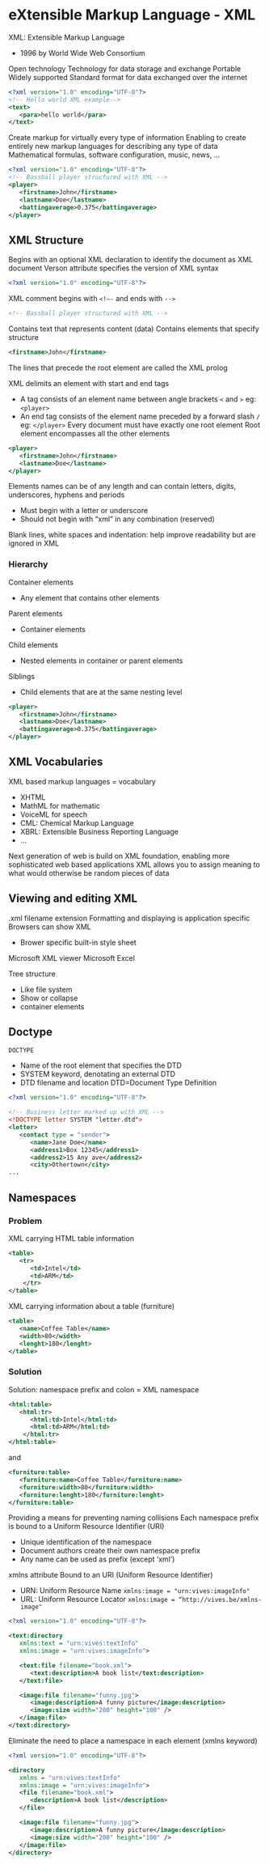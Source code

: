 # eXtensible Markup Language - XML

XML: Extensible Markup Language
* 1996 by World Wide Web Consortium

Open technology
Technology for data storage and exchange
Portable
Widely supported
Standard format for data exchanged over the internet

```xml
<?xml version="1.0" encoding="UTF-8"?> 
<!-- Hello world XML example-->
<text>
   <para>hello world</para>
</text>
```

Create markup for virtually every type of information
Enabling to create entirely new markup languages for describing any type of data
Mathematical formulas, software configuration, music, news, …

```xml
<?xml version="1.0" encoding="UTF-8"?> 
<!-- Bassball player structured with XML --> 
<player> 
   <firstname>John</firstname> 
   <lastname>Doe</lastname> 
   <battingaverage>0.375</battingaverage> 
</player>
```

## XML Structure

Begins with an optional XML declaration to identify the document as XML document
Verson attribute specifies the version of XML syntax

```xml
<?xml version="1.0" encoding="UTF-8"?>
```

XML comment begins with `<!–-` and ends with `-->`

```xml
<!-- Bassball player structured with XML --> 
```

Contains text that represents content (data)
Contains elements that specify structure

```xml
<firstname>John</firstname> 
```

The lines that precede the root element are called the XML prolog

XML delimits an element with start and end tags
* A tag consists of an element name between angle brackets `<` and `>` eg: `<player>`
* An end tag consists of the element name preceded by a forward slash `/` eg: `</player>`
Every document must have exactly one root element
Root element encompasses all the other elements

```xml
<player> 
   <firstname>John</firstname> 
   <lastname>Doe</lastname> 
</player>
```

Elements names can be of any length and can contain letters, digits, underscores, hyphens and periods
* Must begin with a letter or underscore
* Should not begin with “xml” in any combination (reserved)

Blank lines, white spaces and indentation: help improve readability but are ignored in XML

### Hierarchy

Container elements
* Any element that contains other elements

Parent elements
* Container elements

Child elements
* Nested elements in container or parent elements

Siblings
* Child elements that are at the same nesting level

```xml
<player> 
   <firstname>John</firstname> 
   <lastname>Doe</lastname> 
   <battingaverage>0.375</battingaverage> 
</player>
```

## XML Vocabularies

XML based markup languages = vocabulary
* XHTML
* MathML for mathematic
* VoiceML for speech
* CML: Chemical Markup Language
* XBRL: Extensible Business Reporting Language
* …

Next generation of web is build on XML foundation, enabling more sophisticated web based applications
XML allows you to assign meaning to what would otherwise be random pieces of data

## Viewing and editing XML

.xml filename extension
Formatting and displaying is application specific
Browsers can show XML
* Brower specific built-in style sheet

Microsoft XML viewer
Microsoft Excel

Tree structure
* Like file system
* Show or collapse
* container elements

## Doctype

`DOCTYPE`
* Name of the root element that specifies the DTD 
* SYSTEM keyword, denotating an external DTD
* DTD filename and location
DTD=Document Type Definition

```xml
<?xml version="1.0" encoding="UTF-8"?>

<!-- Business letter marked up with XML -->
<!DOCTYPE letter SYSTEM "letter.dtd">
<letter>
   <contact type = "sender">
      <name>Jane Doe</name>
      <address1>Box 12345</address1>
      <address2>15 Any ave</address2>
      <city>Othertown</city> 
...
```

## Namespaces

### Problem

XML carrying HTML table information

```xml
<table>
   <tr> 
      <td>Intel</td>
      <td>ARM</td>
    </tr> 
</table> 
```

XML carrying information about a table (furniture)

```xml
<table>
   <name>Coffee Table</name> 
   <width>80</width>
   <lenght>180</lenght>
</table>
```

### Solution 

Solution: namespace prefix and colon = XML namespace

```xml
<html:table>
   <html:tr> 
      <html:td>Intel</html:td>
      <html:td>ARM</html:td>
    </html:tr> 
</html:table> 
```
and

```xml
<furniture:table>
   <furniture:name>Coffee Table</furniture:name> 
   <furniture:width>80</furniture:width>
   <furniture:lenght>180</furniture:lenght>
</furniture:table>
```

Providing a means for preventing naming collisions
Each namespace prefix is bound to a Uniform Resource Identifier (URI)
* Unique identification of the namespace
* Document authors create their own namespace prefix
* Any name can be used as prefix (except ‘xml’)

xmlns attribute
Bound to an URI (Uniform Resource Identifier)
* URN: Uniform Resource Name `xmlns:image = "urn:vives:imageInfo"`
* URL: Uniform Resource Locator `xmlns:image = “http://vives.be/xmlns-image"`


```xml
<?xml version="1.0" encoding="UTF-8"?> 

<text:directory 
   xmlns:text = "urn:vives:textInfo" 
   xmlns:image = "urn:vives:imageInfo"> 

   <text:file filename="book.xml"> 
      <text:description>A book list</text:description> 
   </text:file> 

   <image:file filename="funny.jpg"> 
      <image:description>A funny picture</image:description> 
      <image:size width="200" height="100" /> 
   </image:file> 
</text:directory>
```

Eliminate the need to place a namespace in each element (xmlns keyword)

```xml
<?xml version="1.0" encoding="UTF-8"?> 

<directory 
   xmlns = "urn:vives:textInfo" 
   xmlns:image = "urn:vives:imageInfo"> 
   <file filename="book.xml"> 
      <description>A book list</description> 
   </file> 

   <image:file filename="funny.jpg"> 
      <image:description>A funny picture</image:description> 
      <image:size width="200" height="100" /> 
   </image:file> 
</directory>
```





